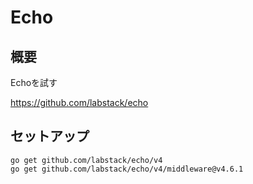 # Echo

## 概要

Echoを試す

https://github.com/labstack/echo

## セットアップ

```
go get github.com/labstack/echo/v4
go get github.com/labstack/echo/v4/middleware@v4.6.1
```

